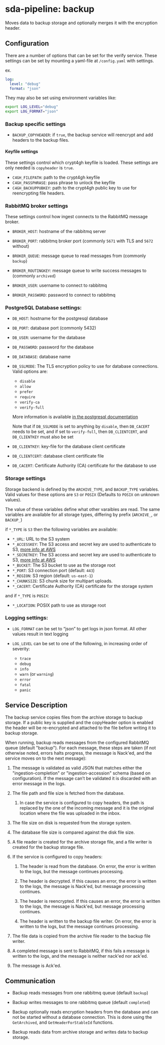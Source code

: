 # sda-pipeline: backup

Moves data to backup storage and optionally merges it with the encryption header.

## Configuration

There are a number of options that can be set for the verify service.
These settings can be set by mounting a yaml-file at `/config.yaml` with settings.

ex.
```yaml
log:
  level: "debug"
  format: "json"
```
They may also be set using environment variables like:
```bash
export LOG_LEVEL="debug"
export LOG_FORMAT="json"
```

### Backup specific settings

 - `BACKUP_COPYHEADER`: if `true`, the backup service will reencrypt and add headers to the backup files.

#### Keyfile settings

These settings control which crypt4gh keyfile is loaded.
These settings are only needed is `copyheader` is `true`.

 - `C4GH_FILEPATH`: path to the crypt4gh keyfile
 - `C4GH_PASSPHRASE`: pass phrase to unlock the keyfile
 - `C4GH_BACKUPPUBKEY`: path to the crypt4gh public key to use for reencrypting file headers.

### RabbitMQ broker settings

These settings control how ingest connects to the RabbitMQ message broker.

 - `BROKER_HOST`: hostname of the rabbitmq server

 - `BROKER_PORT`: rabbitmq broker port (commonly `5671` with TLS and `5672` without)

 - `BROKER_QUEUE`: message queue to read messages from (commonly `backup`)

 - `BROKER_ROUTINGKEY`: message queue to write success messages to (commonly `archived`)

 - `BROKER_USER`: username to connect to rabbitmq

 - `BROKER_PASSWORD`: password to connect to rabbitmq

### PostgreSQL Database settings:

 - `DB_HOST`: hostname for the postgresql database

 - `DB_PORT`: database port (commonly 5432)

 - `DB_USER`: username for the database

 - `DB_PASSWORD`: password for the database

 - `DB_DATABASE`: database name

 - `DB_SSLMODE`: The TLS encryption policy to use for database connections.
   Valid options are:
    - `disable`
    - `allow`
    - `prefer`
    - `require`
    - `verify-ca`
    - `verify-full`

   More information is available
   [in the postgresql documentation](https://www.postgresql.org/docs/current/libpq-ssl.html#LIBPQ-SSL-PROTECTION)

   Note that if `DB_SSLMODE` is set to anything by `disable`, then `DB_CACERT` needs to be set,
   and if set to `verify-full`, then `DB_CLIENTCERT`, and `DB_CLIENTKEY` must also be set

 - `DB_CLIENTKEY`: key-file for the database client certificate

 - `DB_CLIENTCERT`: database client certificate file

 - `DB_CACERT`: Certificate Authority (CA) certificate for the database to use

### Storage settings

Storage backend is defined by the `ARCHIVE_TYPE`, and `BACKUP_TYPE` variables.
Valid values for these options are `S3` or `POSIX`
(Defaults to `POSIX` on unknown values).

The value of these variables define what other varaibles are read.
The same variables are available for all storage types, differing by prefix (`ARCHIVE_`, or  `BACKUP_`)

if `*_TYPE` is `S3` then the following variables are available:
 - `*_URL`: URL to the S3 system
 - `*_ACCESSKEY`: The S3 access and secret key are used to authenticate to S3,
 [more info at AWS](https://docs.aws.amazon.com/general/latest/gr/aws-sec-cred-types.html#access-keys-and-secret-access-keys)
 - `*_SECRETKEY`: The S3 access and secret key are used to authenticate to S3,
 [more info at AWS](https://docs.aws.amazon.com/general/latest/gr/aws-sec-cred-types.html#access-keys-and-secret-access-keys)
 - `*_BUCKET`: The S3 bucket to use as the storage root
 - `*_PORT`: S3 connection port (default: `443`)
 - `*_REGION`: S3 region (default: `us-east-1`)
 - `*_CHUNKSIZE`: S3 chunk size for multipart uploads.
 - `*_CACERT`: Certificate Authority (CA) certificate for the storage system

and if `*_TYPE` is `POSIX`:
 - `*_LOCATION`: POSIX path to use as storage root

### Logging settings:

 - `LOG_FORMAT` can be set to “json” to get logs in json format.
   All other values result in text logging

 - `LOG_LEVEL` can be set to one of the following, in increasing order of severity:
    - `trace`
    - `debug`
    - `info`
    - `warn` (or `warning`)
    - `error`
    - `fatal`
    - `panic`

## Service Description
The backup service copies files from the archive storage to backup storage. If a public key is supplied and the copyHeader option is enabled the header will be re-encrypted and attached to the file before writing it to backup storage.

When running, backup reads messages from the configured RabbitMQ queue (default "backup").
For each message, these steps are taken (if not otherwise noted, errors halts progress, the message is Nack'ed, and the service moves on to the next message):

1. The message is validated as valid JSON that matches either the "ingestion-completion" or "ingestion-accession" schema (based on configuration).
If the message can’t be validated it is discarded with an error message in the logs.

1. The file path and file size is fetched from the database.
    1. In case the service is configured to copy headers, the path is replaced by the one of the incoming message and it is the original location where the file was uploaded in the inbox.

1. The file size on disk is requested from the storage system.

1. The database file size is compared against the disk file size.

1. A file reader is created for the archive storage file, and a file writer is created for the backup storage file.

1. If the service is configured to copy headers:

    1. The header is read from the database.
    On error, the error is written to the logs, but the message continues processing.

    1. The header is decrypted.
    If this causes an error, the error is written to the logs, the message is Nack'ed, but message processing continues.

    1. The header is reencrypted.
    If this causes an error, the error is written to the logs, the message is Nack'ed, but message processing continues.

    1. The header is written to the backup file writer.
    On error, the error is written to the logs, but the message continues processing.

1. The file data is copied from the archive file reader to the backup file writer.

1. A completed message is sent to RabbitMQ, if this fails a message is written to the logs, and the message is neither nack'ed nor ack'ed.

1. The message is Ack'ed.

## Communication

 - Backup reads messages from one rabbitmq queue (default `backup`)

 - Backup writes messages to one rabbitmq queue (default `completed`)

 - Backup optionally reads encryption headers from the database and can not be started without a database connection.
   This is done using the `GetArchived`, and `GetHeaderForStableId` functions.

 - Backup reads data from archive storage and writes data to backup storage.
